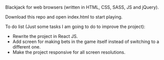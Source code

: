 Blackjack for web browsers (written in HTML, CSS, SASS, JS and jQuery).

Download this repo and open index.html to start playing.

To do list (Just some tasks I am going to do to improve the project):

- Rewrite the project in React JS.
- Add screen for making bets in the game itself instead of switching to a different one.
- Make the project responsive for all screen resolutions.
